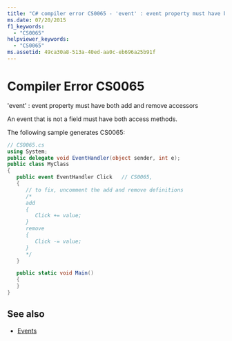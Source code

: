 ```yaml
---
title: "C# compiler error CS0065 - 'event' : event property must have both add and remove accessors"
ms.date: 07/20/2015
f1_keywords:
  - "CS0065"
helpviewer_keywords:
  - "CS0065"
ms.assetid: 49ca30a8-513a-40ed-aa0c-eb696a25b91f
---
```


# Compiler Error CS0065

'event' : event property must have both add and remove accessors

An event that is not a field must have both access methods.

The following sample generates CS0065:

```csharp
// CS0065.cs
using System;
public delegate void EventHandler(object sender, int e);
public class MyClass
{
   public event EventHandler Click   // CS0065,
   {
      // to fix, uncomment the add and remove definitions
      /*
      add
      {
         Click += value;
      }
      remove
      {
         Click -= value;
      }
      */
   }

   public static void Main()
   {
   }
}
```

## See also

- [Events](../programming-guide/events/index.md)
